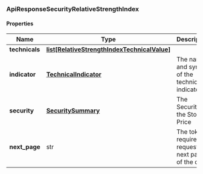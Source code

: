 

[//]: # (CLASS:ApiResponseSecurityRelativeStrengthIndex)

[//]: # (KIND:object)

### ApiResponseSecurityRelativeStrengthIndex

#### Properties

[//]: # (START_DEFINITION)

Name | Type | Description
------------ | ------------- | -------------
**technicals** | [**list[RelativeStrengthIndexTechnicalValue]**](RelativeStrengthIndexTechnicalValue.md) |  &nbsp;
**indicator** | [**TechnicalIndicator**](TechnicalIndicator.md) | The name and symbol of the technical indicator &nbsp;
**security** | [**SecuritySummary**](SecuritySummary.md) | The Security of the Stock Price &nbsp;
**next_page** | str | The token required to request the next page of the data &nbsp;

[//]: # (END_DEFINITION)


[//]: # (CONTAINED_CLASS:RelativeStrengthIndexTechnicalValue)


[//]: # (CONTAINED_CLASS:TechnicalIndicator)


[//]: # (CONTAINED_CLASS:SecuritySummary)




